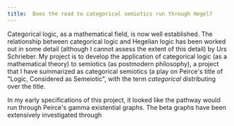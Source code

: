 ```yaml
---
title:  Does the road to categorical semiotics run through Hegel?
---
```


Categorical logic, as a mathematical field, is now well established.  The relationship between categorical logic and Hegelian logic has been worked out in some detail (although I cannot assess the extent of this detail) by Urs Schrieber.  My project is to develop the application of categorical logic (as a mathematical theory) to semiotics (as postmodern philosophy), a project that I have summarized as categorical semiotics (a play on Peirce's title of "Logic, Considered as Semeiotic", with the term *categorical* distributing over the title.

In my early specifications of this project, it looked like the pathway would run through Peirce's gamma existential graphs.  The beta graphs have been extensively investigated through 

